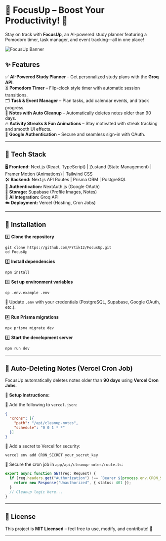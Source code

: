 # 📕 FocusUp – Boost Your Productivity! 🚀  

Stay on track with **FocusUp**, an AI-powered study planner featuring a Pomodoro timer, task manager, and event tracking—all in one place!  

![FocusUp Banner](https://github.com/user-attachments/assets/bca7ecc2-49b0-48d7-b5a1-bcb4fa5c86c8)  

## ✨ Features  

✅ **AI-Powered Study Planner** – Get personalized study plans with the **Groq API**.  
⏳ **Pomodoro Timer** – Flip-clock style timer with automatic session transitions.  
🗂️ **Task & Event Manager** – Plan tasks, add calendar events, and track progress.  
📝 **Notes with Auto Cleanup** – Automatically deletes notes older than 90 days.  
🔥 **Activity Streaks & Fun Animations** – Stay motivated with streak tracking and smooth UI effects.  
🔑 **Google Authentication** – Secure and seamless sign-in with OAuth.  

---

## 🚀 Tech Stack  

🖥️ **Frontend:** Next.js (React, TypeScript) | Zustand (State Management) | Framer Motion (Animations) | Tailwind CSS  
🛠️ **Backend:** Next.js API Routes | Prisma ORM | PostgreSQL  
🔐 **Authentication:** NextAuth.js (Google OAuth)  
💾 **Storage:** Supabase (Profile Images, Notes)  
🤖 **AI Integration:** Groq API  
☁️ **Deployment:** Vercel (Hosting, Cron Jobs)  

---

## 🎯 Installation  

1️⃣ **Clone the repository**  
```
git clone https://github.com/Prtik12/FocusUp.git
cd FocusUp
```  

2️⃣ **Install dependencies**  
```
npm install
```  

3️⃣ **Set up environment variables**  
```
cp .env.example .env
```  
🔹 Update `.env` with your credentials (PostgreSQL, Supabase, Google OAuth, etc.).  

4️⃣ **Run Prisma migrations**  
```
npx prisma migrate dev
```  

5️⃣ **Start the development server**  
```
npm run dev
```  

---

## 🔄 Auto-Deleting Notes (Vercel Cron Job)  

FocusUp automatically deletes notes older than **90 days** using **Vercel Cron Jobs**.  

📌 **Setup Instructions:**  

📌 Add the following to `vercel.json`:  
```json
{
  "crons": [{
    "path": "/api/cleanup-notes",
    "schedule": "0 0 1 * *"
  }]
}
```  

📌 Add a secret to Vercel for security:  
```
vercel env add CRON_SECRET your_secret_key
```  

📌 Secure the cron job in `app/api/cleanup-notes/route.ts`:  
```ts
export async function GET(req: Request) {
  if (req.headers.get("Authorization") !== `Bearer ${process.env.CRON_SECRET}`) {
    return new Response("Unauthorized", { status: 401 });
  }
  // Cleanup logic here...
}
```  

---

## 📜 License  

This project is **MIT Licensed** – feel free to use, modify, and contribute! 🎉  

---

